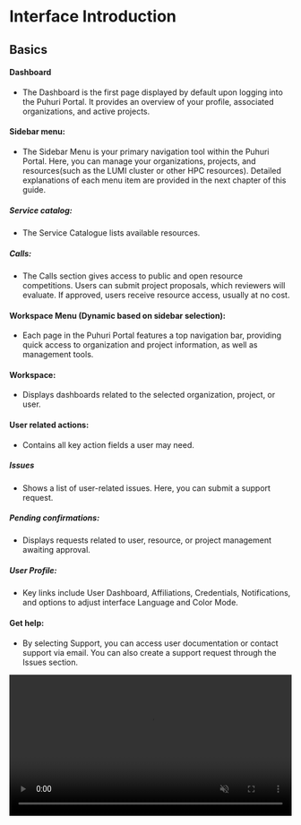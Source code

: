 # Interface Introduction

## Basics

#### Dashboard 
-  The Dashboard is the first page displayed by default upon logging into the Puhuri Portal. It provides an overview of your profile, associated organizations, and active projects.

#### Sidebar menu:
-  The Sidebar Menu is your primary navigation tool within the Puhuri Portal. Here, you can manage your organizations, projects, and resources(such as the LUMI cluster or other HPC resources).  Detailed explanations of each menu item are provided in the next chapter of this guide.

##### Service catalog:
-  The Service Catalogue lists available resources.
  
##### Calls:
-  The Calls section gives access to public and open resource competitions. Users can submit project proposals, which reviewers will evaluate. If approved, users receive resource access, usually at no cost.
  
#### Workspace Menu (Dynamic based on sidebar selection):
- Each page in the Puhuri Portal features a top navigation bar, providing quick access to organization and project information, as well as management tools.

#### Workspace: 
- Displays dashboards related to the selected organization, project, or user.

#### User related actions:
- Contains all key action fields a user may need.

##### Issues 
- Shows a list of user-related issues. Here, you can submit a support request.

##### Pending confirmations:
- Displays requests related to user, resource, or project management awaiting approval.

##### User Profile:
- Key links include User Dashboard, Affiliations, Credentials, Notifications, and options to adjust interface Language and Color Mode.


#### Get help: 
- By selecting Support, you can access user documentation or contact support via email. You can also create a support request through the Issues section.


<video controls width="100%" autoplay="true" muted loop >
  <source src="../../assets/videos/interface-basics.mp4" type="video/mp4">
</video>
